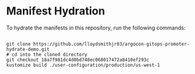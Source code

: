 
# Manifest Hydration

To hydrate the manifests in this repository, run the following commands:

```shell

git clone https://github.com/lloydsmithjr03/argocon-gitops-promoter-hydrate-demo.git
# cd into the cloned directory
git checkout 18a7f981dc4d0bd748ec068017472a8410ef293c
kustomize build ./user-configuration/production/us-west-1
```